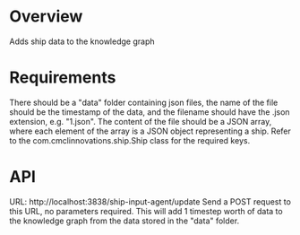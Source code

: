 # Overview
Adds ship data to the knowledge graph

# Requirements
There should be a "data" folder containing json files, the name of the file should be the timestamp of the data, and the filename should have the .json extension, e.g. "1.json". The content of the file should be a JSON array, where each element of the array is a JSON object representing a ship. Refer to the com.cmclinnovations.ship.Ship class for the required keys.


# API
URL: http://localhost:3838/ship-input-agent/update
Send a POST request to this URL, no parameters required. This will add 1 timestep worth of data to the knowledge graph from the data stored in the "data" folder.